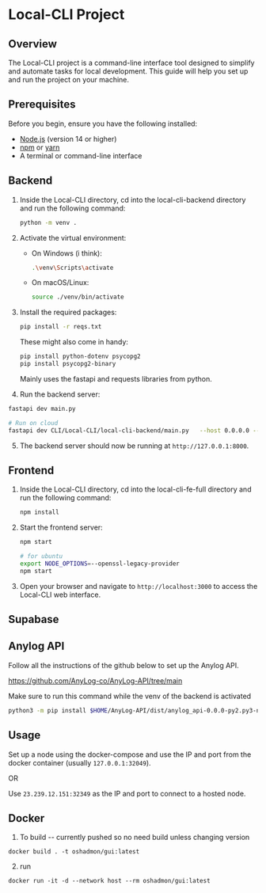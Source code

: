 # Local-CLI Project

## Overview

The Local-CLI project is a command-line interface tool designed to simplify and automate tasks for local development. This guide will help you set up and run the project on your machine.

## Prerequisites

Before you begin, ensure you have the following installed:

- [Node.js](https://nodejs.org/) (version 14 or higher)
- [npm](https://www.npmjs.com/) or [yarn](https://yarnpkg.com/)
- A terminal or command-line interface


<!-- ## Installation -->

## Backend

1. Inside the Local-CLI directory, cd into the local-cli-backend directory and run the following command:
    ```bash
    python -m venv .
    ```
2. Activate the virtual environment:
    - On Windows (i think):
        ```bash
        .\venv\Scripts\activate
        ```
    - On macOS/Linux:
        ```bash
        source ./venv/bin/activate
        ```
3. Install the required packages:
    ```bash
    pip install -r reqs.txt
    ```

    These might also come in handy:
    ```bash
    pip install python-dotenv psycopg2
    pip install psycopg2-binary
    ```

    Mainly uses the fastapi and requests libraries from python.

4. Run the backend server:
```bash
fastapi dev main.py

# Run on cloud 
fastapi dev CLI/Local-CLI/local-cli-backend/main.py   --host 0.0.0.0 --port 8000
```

5. The backend server should now be running at `http://127.0.0.1:8000`.

## Frontend

1. Inside the Local-CLI directory, cd into the local-cli-fe-full directory and run the following command:
    ```bash
    npm install
    ```

2. Start the frontend server:
    ```bash
    npm start
   
   # for ubuntu 
   export NODE_OPTIONS=--openssl-legacy-provider
   npm start
    ```

3. Open your browser and navigate to `http://localhost:3000` to access the Local-CLI web interface.


## Supabase




## Anylog API

Follow all the instructions of the github below to set up the Anylog API.

https://github.com/AnyLog-co/AnyLog-API/tree/main

Make sure to run this command while the venv of the backend is activated

```bash
python3 -m pip install $HOME/AnyLog-API/dist/anylog_api-0.0.0-py2.py3-none-any.whl 
```


## Usage

Set up a node using the docker-compose and use the IP and port from the docker container (usually `127.0.0.1:32049`).

OR 

Use `23.239.12.151:32349` as the IP and port to connect to a hosted node.


## Docker 
1. To build -- currently pushed so no need build unless changing version 
```shell
docker build . -t oshadmon/gui:latest
```

2. run 
```shell
docker run -it -d --network host --rm oshadmon/gui:latest
``` 